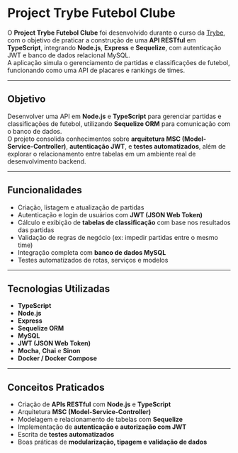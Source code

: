 # Project Trybe Futebol Clube 

O **Project Trybe Futebol Clube** foi desenvolvido durante o curso da [Trybe](https://www.betrybe.com/), com o objetivo de praticar a construção de uma **API RESTful** em **TypeScript**, integrando **Node.js**, **Express** e **Sequelize**, com autenticação JWT e banco de dados relacional MySQL.  
A aplicação simula o gerenciamento de partidas e classificações de futebol, funcionando como uma API de placares e rankings de times.

---

## Objetivo

Desenvolver uma API em **Node.js** e **TypeScript** para gerenciar partidas e classificações de futebol, utilizando **Sequelize ORM** para comunicação com o banco de dados.  
O projeto consolida conhecimentos sobre **arquitetura MSC (Model-Service-Controller)**, **autenticação JWT**, e **testes automatizados**, além de explorar o relacionamento entre tabelas em um ambiente real de desenvolvimento backend.

---

## Funcionalidades

- Criação, listagem e atualização de partidas  
- Autenticação e login de usuários com **JWT (JSON Web Token)**  
- Cálculo e exibição de **tabelas de classificação** com base nos resultados das partidas  
- Validação de regras de negócio (ex: impedir partidas entre o mesmo time)  
- Integração completa com **banco de dados MySQL**  
- Testes automatizados de rotas, serviços e modelos  

---

## Tecnologias Utilizadas

- **TypeScript**  
- **Node.js**  
- **Express**  
- **Sequelize ORM**  
- **MySQL**  
- **JWT (JSON Web Token)**  
- **Mocha**, **Chai** e **Sinon**  
- **Docker / Docker Compose**

---

## Conceitos Praticados

- Criação de **APIs RESTful** com **Node.js** e **TypeScript**  
- Arquitetura **MSC (Model-Service-Controller)**  
- Modelagem e relacionamento de tabelas com **Sequelize**  
- Implementação de **autenticação e autorização com JWT**  
- Escrita de **testes automatizados**  
- Boas práticas de **modularização, tipagem e validação de dados**
